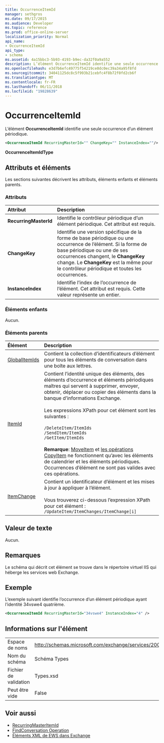 ```yaml
---
title: OccurrenceItemId
manager: sethgros
ms.date: 09/17/2015
ms.audience: Developer
ms.topic: reference
ms.prod: office-online-server
localization_priority: Normal
api_name:
- OccurrenceItemId
api_type:
- schema
ms.assetid: 4a15bbc3-5b93-4193-b9ec-da32f0a9a552
description: L’élément OccurrenceItemId identifie une seule occurrence d’un élément périodique.
ms.openlocfilehash: e3d7b6efc49775f54219ce0dc0ec39a34a95f8fd
ms.sourcegitcommit: 34041125dc8c5f993b21cebfc4f8b72f0fd2cb6f
ms.translationtype: MT
ms.contentlocale: fr-FR
ms.lasthandoff: 06/11/2018
ms.locfileid: "19828639"
---
```

# <a name="occurrenceitemid"></a>OccurrenceItemId

L’élément **OccurrenceItemId** identifie une seule occurrence d’un élément périodique. 
  
```XML
<OccurrenceItemId RecurringMasterId="" ChangeKey="" InstanceIndex=""/>
```

**OccurrenceItemIdType**

## <a name="attributes-and-elements"></a>Attributs et éléments

Les sections suivantes décrivent les attributs, éléments enfants et éléments parents.
  
### <a name="attributes"></a>Attributs

|**Attribut**|**Description**|
|:-----|:-----|
|**RecurringMasterId** <br/> |Identifie le contrôleur périodique d’un élément périodique. Cet attribut est requis.  <br/> |
|**ChangeKey** <br/> |Identifie une version spécifique de la forme de base périodique ou une occurrence de l’élément. Si la forme de base périodique ou une de ses occurrences changent, le **ChangeKey** change. Le **ChangeKey** est la même pour le contrôleur périodique et toutes les occurrences.  <br/> |
|**InstanceIndex** <br/> |Identifie l’index de l’occurrence de l’élément. Cet attribut est requis. Cette valeur représente un entier.  <br/> |
   
### <a name="child-elements"></a>Éléments enfants

Aucun.
  
### <a name="parent-elements"></a>Éléments parents

|**Élément**|**Description**|
|:-----|:-----|
|[GlobalItemIds](globalitemids.md) <br/> |Contient la collection d’identificateurs d’élément pour tous les éléments de conversation dans une boîte aux lettres.  <br/> |
|[ItemId](itemids.md) <br/> | Contient l’identité unique des éléments, des éléments d’occurrence et éléments périodiques maîtres qui servent à supprimer, envoyer, obtenir, déplacer ou copier des éléments dans la banque d’informations Exchange. <br/><br/>Les expressions XPath pour cet élément sont les suivantes : <br/><br/>  `/DeleteItem/ItemIds` <br/>  `/SendItem/ItemIds` <br/>  `/GetItem/ItemIds` <br/><br/>**Remarque**: [MoveItem](moveitem-operation.md) et [les opérations CopyItem](copyitem-operation.md) ne fonctionnent qu’avec les éléments de calendrier et les éléments périodiques. Occurrences d’élément ne sont pas valides avec ces opérations.           |
|[ItemChange](itemchange.md) <br/> |Contient un identificateur d’élément et les mises à jour à appliquer à l’élément.<br/><br/> Vous trouverez ci-dessous l’expression XPath pour cet élément :  <br/>  `/UpdateItem/ItemChanges/ItemChange[i]` <br/> |
   
## <a name="text-value"></a>Valeur de texte

Aucun.
  
## <a name="remarks"></a>Remarques

Le schéma qui décrit cet élément se trouve dans le répertoire virtuel IIS qui héberge les services web Exchange.
  
## <a name="example"></a>Exemple

L’exemple suivant identifie l’occurrence d’un élément périodique ayant l’identité 34vswe4 quatrième.
  
```XML
<OccurrenceItemId RecurringMasterId="34vswe4" InstanceIndex="4" />
```

## <a name="element-information"></a>Informations sur l'élément

|||
|:-----|:-----|
|Espace de noms  <br/> |http://schemas.microsoft.com/exchange/services/2006/types  <br/> |
|Nom du schéma  <br/> |Schéma Types  <br/> |
|Fichier de validation  <br/> |Types.xsd  <br/> |
|Peut être vide  <br/> |False  <br/> |
   
## <a name="see-also"></a>Voir aussi

- [RecurringMasterItemId](recurringmasteritemid.md)
- [FindConversation Operation](findconversation-operation.md)
- [Éléments XML de EWS dans Exchange](ews-xml-elements-in-exchange.md)

